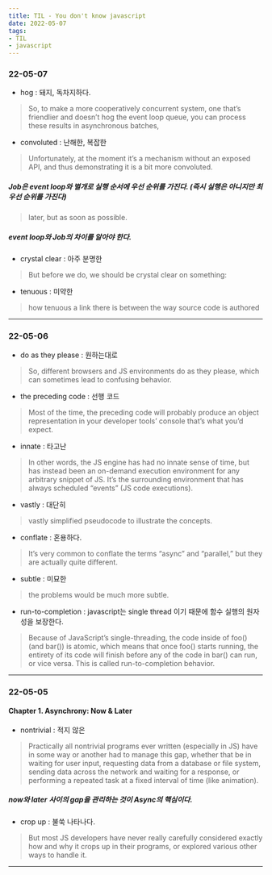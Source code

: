 ```yaml
---
title: TIL - You don't know javascript 
date: 2022-05-07
tags:
- TIL
- javascript
---
```

### 22-05-07

- hog : 돼지, 독차지하다. 
> So, to make a more cooperatively concurrent system, one that’s friendlier and doesn’t hog the event loop queue, you can process these results in asynchronous batches,

- convoluted : 난해한, 복잡한
> Unfortunately, at the moment it’s a mechanism without an exposed API, and thus demonstrating it is a bit more convoluted.

##### Job은 event loop와 별개로 실행 순서에 우선 순위를 가진다. (즉시 실행은 아니지만 최우선 순위를 가진다)  
> later, but as soon as possible.

##### event loop와 Job의 차이를 알아야 한다. 

- crystal clear : 아주 분명한
> But before we do, we should be crystal clear on something:

- tenuous : 미약한
>  how tenuous a link there is between the way source code is authored
 

---
### 22-05-06

- do as they please : 원하는대로
> So, different browsers and JS environments do as they please, which can sometimes lead to confusing behavior.

- the preceding code : 선행 코드
> Most of the time, the preceding code will probably produce an object representation in your developer tools’ console that’s what you’d expect.

- innate : 타고난
> In other words, the JS engine has had no innate sense of time, but has instead been an on-demand execution environment for any arbitrary snippet of JS. It’s the surrounding environment that has always scheduled “events” (JS code executions).


- vastly : 대단히
> vastly simplified pseudocode to illustrate the concepts.

- conflate : 혼용하다.
> It’s very common to conflate the terms “async” and “parallel,” but they are actually quite different.

- subtle : 미묘한
> the problems would be much more subtle.

- run-to-completion : javascript는 single thread 이기 때문에 함수 실행의 원자성을 보장한다.
> Because of JavaScript’s single-threading, the code inside of foo() (and bar()) is atomic, which means that once foo() starts running, the entirety of its code will finish before any of the code in bar() can run, or vice versa. This is called run-to-completion behavior.

---
### 22-05-05 
#### Chapter 1. Asynchrony: Now & Later

- nontrivial : 적지 않은
> Practically all nontrivial programs ever written (especially in JS) have in some way or another had to manage this gap, whether that be in waiting for user input, requesting data from a database or file system, sending data across the network and waiting for a response, or performing a repeated task at a fixed interval of time (like animation).

##### now와 later 사이의 gap을 관리하는 것이 Async의 핵심이다.  

- crop up : 불쑥 나타나다.
> But most JS developers have never really carefully considered exactly how and why it crops up in their programs, or explored various other ways to handle it.

--- 

